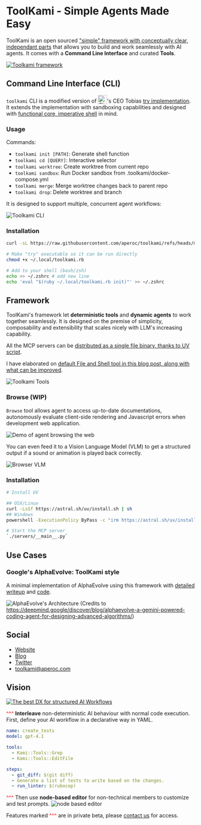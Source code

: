 # ToolKami - Simple Agents Made Easy

ToolKami is an open sourced ["simple" framework with conceptually clear, independant parts](https://www.youtube.com/watch?v=SxdOUGdseq4) that allows you to build and work seamlessly with AI agents. It comes with a **Command Line Interface** and curated **Tools**.

[![Toolkami framework](images/framework.png)](https://toolkami.com)

## Command Line Interface (CLI)

`toolkami` CLI is a modified version of <img src="https://img.logo.dev/shopify.com?token=pk_EgJ9qk0vTlaOIkXy9RR0sg" alt="Shopify" height="24px" style="vertical-align: text-bottom;"></img>'s CEO Tobias [try implementation](https://github.com/tobi/try). It extends the implementation with sandboxing capabilities and designed with [functional core, imperative shell](https://www.destroyallsoftware.com/talks/boundaries) in mind.

### Usage

Commands:

* `toolkami init [PATH]`: Generate shell function
* `toolkami cd [QUERY]`: Interactive selector
* `toolkami worktree`: Create worktree from current repo
* `toolkami sandbox`: Run Docker sandbox from .toolkami/docker-compose.yml
* `toolkami merge`: Merge worktree changes back to parent repo
* `toolkami drop`: Delete worktree and branch

It is designed to support multiple, concurrent agent workflows:

![Toolkami CLI](images/cli.png)

### Installation
```bash
curl -sL https://raw.githubusercontent.com/aperoc/toolkami/refs/heads/main/toolkami.rb > ~/.local/toolkami.rb

# Make "try" executable so it can be run directly
chmod +x ~/.local/toolkami.rb

# Add to your shell (bash/zsh)
echo >> ~/.zshrc # add new line
echo 'eval "$(ruby ~/.local/toolkami.rb init)"' >> ~/.zshrc
```

## Framework

ToolKami's framework let **deterministic tools** and **dynamic agents** to work together seamlessly. It is designed on the premise of simplicity, composability and extensibility that scales nicely with LLM's increasing capability.

All the MCP servers can be [distributed as a single file binary, thanks to UV script](https://blog.toolkami.com/mcp-server-in-a-file/).

I have elaborated on [default File and Shell tool in this blog post, along with what can be improved](https://blog.toolkami.com/openai-codex-tools/).

![Toolkami Tools](images/tools.png)

### Browse (WIP)

`Browse` tool allows agent to access up-to-date documentations, autonomously evaluate client-side rendering and Javascript errors when development web application.

![Demo of agent browsing the web](images/agent-demo.gif)

You can even feed it to a Vision Language Model (VLM) to get a structured output if a sound or animation is played back correctly.

![Browser VLM](images/vlm.png)

### Installation
```bash
# Install UV

## OSX/Linux
curl -LsSf https://astral.sh/uv/install.sh | sh
## Windows
powershell -ExecutionPolicy ByPass -c "irm https://astral.sh/uv/install.ps1 | iex"

# Start the MCP server
`./servers/__main__.py`
```

## Use Cases

### Google's AlphaEvolve: ToolKami style

A minimal implementation of AlphaEvolve using this framework with [detailed writeup](https://toolkami.com/alphaevolve-toolkami-style/) and [code](https://github.com/aperoc/toolkami/pull/5).

![AlphaEvolve's Architecture](images/alphaevolve.png)
(Credits to https://deepmind.google/discover/blog/alphaevolve-a-gemini-powered-coding-agent-for-designing-advanced-algorithms/)

## Social
- [Website](https://toolkami.com)
- [Blog](https://blog.toolkami.com/blog/)
- [Twitter](https://x.com/tool_kami)
- [toolkami@aperoc.com](mailto:toolkami@aperoc.com)

## Vision

[![The best DX for structured AI Workflows](images/hero.gif)](mailto:toolkami@aperoc.com)

<span style="color: red;">^^^</span> **Interleave** non-deterministic AI behaviour with normal code execution. First, define your AI workflow in a declarative way in YAML.
```yml
name: create_tests
model: gpt-4.1

tools:
  - Kami::Tools::Grep
  - Kami::Tools::EditFile

steps:
  - git_diff: $(git diff)
  - Generate a list of tests to write based on the changes.
  - run_linter: $(rubocop)
```

<span style="color: red;">^^^</span> Then use **node-based editor** for non-technical members to customize and test prompts.
![node based editor](images/node-editor.png)

Features marked <span style="color: red;">^^^</span> are in private beta, please [contact us](mailto:toolkami@aperoc.com) for access.